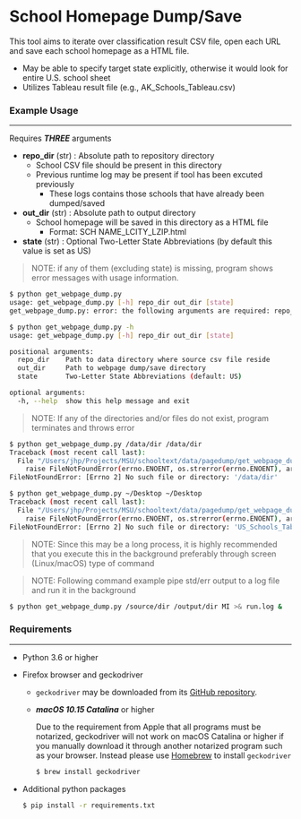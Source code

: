 # School Homepage Dump/Save

This tool aims to iterate over classification result CSV file, open each URL and save each school homepage as a HTML file.

- May be able to specify target state explicitly, otherwise it would look for entire U.S. school sheet
- Utilizes Tableau result file (e.g., AK_Schools_Tableau.csv)

### Example Usage

------


Requires ***THREE*** arguments

- **repo_dir** (str) : Absolute path to repository directory
  - School CSV file should be present in this directory
  - Previous runtime log may be present if tool has been excuted previously
    - These logs contains those schools that have already been dumped/saved
- **out_dir** (str) : Absolute path to output directory
  - School homepage will be saved in this directory as a HTML file
    - Format: SCH NAME_LCITY_LZIP.html
- **state** (str) : Optional Two-Letter State Abbreviations (by default this value is set as US)

> NOTE: if any of them (excluding state) is missing, program shows error messages with usage information.

```bash
$ python get_webpage_dump.py
usage: get_webpage_dump.py [-h] repo_dir out_dir [state]
get_webpage_dump.py: error: the following arguments are required: repo_dir, out_dir

$ python get_webpage_dump.py -h
usage: get_webpage_dump.py [-h] repo_dir out_dir [state]

positional arguments:
  repo_dir    Path to data directory where source csv file reside
  out_dir     Path to webpage dump/save directory
  state       Two-Letter State Abbreviations (default: US)

optional arguments:
  -h, --help  show this help message and exit
```

> NOTE: If any of the directories and/or files do not exist, program terminates and throws error

```bash
$ python get_webpage_dump.py /data/dir /data/dir
Traceback (most recent call last):
  File "/Users/jhp/Projects/MSU/schooltext/data/pagedump/get_webpage_dump.py", line 135, in <module>
    raise FileNotFoundError(errno.ENOENT, os.strerror(errno.ENOENT), args.repo_dir)
FileNotFoundError: [Errno 2] No such file or directory: '/data/dir'

$ python get_webpage_dump.py ~/Desktop ~/Desktop
Traceback (most recent call last):
  File "/Users/jhp/Projects/MSU/schooltext/data/pagedump/get_webpage_dump.py", line 139, in <module>
    raise FileNotFoundError(errno.ENOENT, os.strerror(errno.ENOENT), args.state+'_Schools_Tableau.csv')
FileNotFoundError: [Errno 2] No such file or directory: 'US_Schools_Tableau.csv'
```

> NOTE: Since this may be a long process, it is highly recommended that you execute this in the background preferably through screen (Linux/macOS) type of command

> NOTE: Following command example pipe std/err output to a log file and run it in the background

```bash
$ python get_webpage_dump.py /source/dir /output/dir MI >& run.log &
```

### Requirements

------

- Python 3.6 or higher

- Firefox browser and geckodriver

  - `geckodriver` may be downloaded from its [GitHub repository](https://github.com/mozilla/geckodriver/releases).

  - ***macOS 10.15 Catalina*** or higher

    Due to the requirement from Apple that all programs must be notarized, geckodriver will not work on macOS Catalina or higher if you manually download it through another notarized program such as your browser. Instead please use [Homebrew](https://brew.sh/) to install `geckodriver`

    ```bash
    $ brew install geckodriver
    ```

- Additional python packages

  ```bash
  $ pip install -r requirements.txt
  ```

